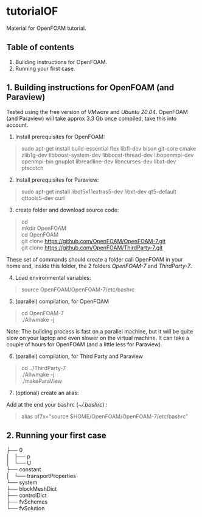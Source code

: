 # tutorialOF
Material for OpenFOAM tutorial. 

## Table of contents

1. Building instructions for OpenFOAM.
2. Running your first case.


## 1. Building instructions for OpenFOAM (and Paraview)

Tested using the free version of *VMware* and *Ubuntu 20.04*. OpenFOAM (and Paraview) will take approx 3.3 Gb once compiled, take this into account. 

1. Install prerequisites for OpenFOAM:

> sudo apt-get install build-essential flex libfl-dev bison git-core cmake zlib1g-dev libboost-system-dev libboost-thread-dev libopenmpi-dev openmpi-bin gnuplot libreadline-dev libncurses-dev libxt-dev ptscotch

2. Install prerequisites for Paraview:

> sudo apt-get install libqt5x11extras5-dev libxt-dev qt5-default qttools5-dev curl

3. create folder and download source code:

> cd  
> mkdir OpenFOAM  
> cd OpenFOAM  
> git clone https://github.com/OpenFOAM/OpenFOAM-7.git  
> git clone https://github.com/OpenFOAM/ThirdParty-7.git  

These set of commands should create a folder call OpenFOAM in your home and, inside this folder, the 2 folders *OpenFOAM-7* and *ThirdParty-7*.

4. Load environmental variables:

> source OpenFOAM/OpenFOAM-7/etc/bashrc  

5. (parallel) compilation, for OpenFOAM

> cd OpenFOAM-7  
> ./Allwmake -j  

Note: The building process is fast on a parallel machine, but it will be quite slow on your laptop and even slower on the virtual machine. It can take a couple of hours for OpenFOAM (and a little less for Paraview).

6. (parallel) compilation, for Third Party and Paraview

> cd ../ThirdParty-7  
> ./Allwmake -j  
> ./makeParaView  

7. (optional) create an alias:

Add at the end your bashrc (*~/.bashrc*) :

> alias of7x="source $HOME/OpenFOAM/OpenFOAM-7/etc/bashrc"

## 2. Running your first case


├── 0  
│   ├── p  
│   └── U  
├── constant  
│   └── transportProperties  
└── system  
    ├── blockMeshDict  
    ├── controlDict  
    ├── fvSchemes  
    └── fvSolution  
